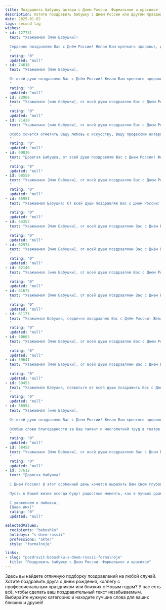 ```yaml
---
title: Поздравить бабушку актера с Днем России. Формальное и красивое
description: Хотите поздравить бабушку с Днем России или другим праздником? Наш ИИ создаст незабываемое поздравление, а вы обязательно выделитесь среди других.  
date: 2025-01-02
tags: second tag
wishes:
- id: 127751
  text: "Уважаемая [Имя Бабушки]!
  
  Сердечно поздравляю Вас с Днём России! Желаю Вам крепкого здоровья, долголетия и благополучия. Пусть этот праздник наполнит Вашу жизнь радостью и гордостью за нашу великую страну.  Ваш талант актрисы всегда был источником вдохновения и ярких эмоций для многих, и мы глубоко ценим Ваш вклад в отечественную культуру.
  "
  rating: "0"
  updated: "null"
- id: 74616
  text: "Уважаемая [Имя Бабушки],
  
  От всей души поздравляю Вас с Днём России! Желаю Вам крепкого здоровья, благополучия и долгих лет жизни. Пусть Ваша душа всегда будет наполнена радостью, а Ваша жизнь – яркой и насыщенной, как Ваша актерская карьера.
  "
  rating: "0"
  updated: "null"
- id: 72908
  text: "Уважаемая [имя бабушки], от всей души поздравляю Вас с Днем России! Желаю Вам крепкого здоровья, благополучия и долгих лет жизни. Пусть этот праздник подарит Вам радость, мир и покой.
  "
  rating: "0"
  updated: "null"
- id: 71420
  text: "Уважаемая [имя бабушки], от всей души поздравляю Вас с Днем России! Желаю Вам крепкого здоровья, долголетия и благополучия. Пусть этот праздник наполнит Вас радостью и гордостью за нашу великую страну.
  
  Особо хочется отметить Вашу любовь к искусству, Вашу профессию актера.  Благодаря Вашему таланту, Вы дарили людям эмоции и вдохновение.  Пусть Ваша жизнь будет наполнена яркими ролями и  счастливыми моментами!
  "
  rating: "0"
  updated: "null"
- id: 69836
  text: "Дорогая Бабушка, от всей души поздравляю Вас с Днем России! Желаю Вам крепкого здоровья, долголетия, радости и мира. Пусть Ваша жизнь будет наполнена теплом, любовью и заботой близких. Пусть Ваш талант актера всегда приносит Вам удовлетворение и признание!
  "
  rating: "0"
  updated: "null"
- id: 68559
  text: "Уважаемая [Имя Бабушки], от всей души поздравляю Вас с Днем России! Желаю Вам крепкого здоровья, долгих лет жизни,  счастья, благополучия и пусть Ваш талант актера продолжает радовать нас!
  "
  rating: "0"
  updated: "null"
- id: 65951
  text: "Уважаемая Бабушка! От всей души поздравляю Вас с Днем России! Желаю Вам крепкого здоровья, благополучия и творческих успехов в Вашей профессии! Пусть каждый день дарит Вам радость и вдохновение!
  "
  rating: "0"
  updated: "null"
- id: 64352
  text: "Уважаемая [Имя Бабушки], от всей души поздравляем Вас с Днём России! Желаем Вам крепкого здоровья, благополучия и долгих лет жизни. Пусть Ваш талант, Ваша профессия актера всегда приносит Вам радость и вдохновение.
  "
  rating: "0"
  updated: "null"
- id: 62974
  text: "Уважаемая [Имя Бабушки], от всей души поздравляем Вас с Днём России! Желаем Вам крепкого здоровья, радости, благополучия и творческих успехов в Вашей профессии – профессии Актера. Пусть Ваша жизнь будет наполнена яркими ролями, а душа - счастьем!
  "
  rating: "0"
  updated: "null"
- id: 62146
  text: "Уважаемая [имя Бабушки], от всей души поздравляю Вас с Днем России! Желаю Вам крепкого здоровья, благополучия и долгих лет жизни. Пусть Ваш талант актера продолжает радовать зрителей, а Ваша душа  остается  полной  жизнерадостности и  творческой  энергии!
  "
  rating: "0"
  updated: "null"
- id: 61672
  text: "Уважаемая [Имя Бабушки], от всей души поздравляем Вас с Днем России! Желаем Вам крепкого здоровья, благополучия и долгих лет жизни. Пусть Ваш талант актера всегда будет востребован, а Ваша жизнь будет наполнена радостью и любовью!
  "
  rating: "0"
  updated: "null"
- id: 61173
  text: "Уважаемая Бабушка, сердечно поздравляю Вас с Днём России! Желаю Вам крепкого здоровья, благополучия и  долгих лет жизни, наполненных радостью и творческой энергией. Пусть Ваша артистическая душа всегда сияет яркими красками, а Ваши таланты и опыт продолжают вдохновлять всех, кто Вас окружает.
  "
  rating: "0"
  updated: "null"
- id: 60665
  text: "Уважаемая [Имя Бабушки], от всей души поздравляю Вас с Днем России! Желаю Вам крепкого здоровья, семейного благополучия и ярких творческих успехов! Пусть Ваше талантливое актерское мастерство всегда радует зрителей!
  "
  rating: "0"
  updated: "null"
- id: 59641
  text: "Уважаемая [Имя Бабушки], от всей души поздравляем Вас с Днем России! Желаем Вам крепкого здоровья, благополучия и, конечно же, ярких творческих успехов на сцене! Пусть каждый Ваш выход будет блистательным, а  зрители всегда встречают Вас овациями.
  "
  rating: "0"
  updated: "null"
- id: 59453
  text: "Уважаемая Бабушка, позвольте от всей души поздравить Вас с Днем России! Желаю Вам крепкого здоровья, оптимизма и благополучия. Пусть ваша жизнь будет наполнена радостью, а талант актера продолжает радовать зрителей. С праздником!
  "
  rating: "0"
  updated: "null"
- id: 58954
  text: "Уважаемая [имя Бабушки],
  
  От всей души поздравляю Вас с Днем России! Желаю Вам крепкого здоровья, бодрости духа и много радости в жизни. Пусть этот праздник принесет Вам мир, добро и светлые эмоции.
  
  Особые слова благодарности за Ваш талант и многолетний труд в театре. Ваша игра всегда была яркой и трогательной, Вы настоящий мастер своего дела!
  "
  rating: "0"
  updated: "null"
- id: 58458
  text: "Уважаемая [Имя Бабушки], от всей души поздравляем Вас с Днем России! Желаем Вам крепкого здоровья, благополучия и долгих лет жизни. Пусть Ваша душа всегда будет светлой, а сердце – полным любви. Пусть этот день станет символом единства и процветания нашей Родины.
  "
  rating: "0"
  updated: "null"
- id: 37612
  text: "Дорогая бабушка!
  
  С Днем России! В этот особенный день хочется выразить Вам свою глубокую благодарность за Вашу мудрость, теплоту и жизненный опыт. Вы — яркий пример патриотизма и любви к родной земле. Ваши истории, как настоящие театральные спектакли, вдохновляют и учат ценить то, что реально и дорого.
  
  Пусть в Вашей жизни всегда будут радостные моменты, как в лучших драмах, а каждый новый день дарит уверенность в том, что мы живем в удивительной стране. Желаю крепкого здоровья, счастья и долгих лет в окружении тех, кто Вас любит.
  
  С уважением и любовью,
  [Ваше имя]"
  rating: "0"
  updated: "null"

selectedValues:
  recipients: "babushku"
  holidays: "s-dnem-rossii"
  professions: "akter"
  style: "formalnoje"

links:
- slug: "pozdravit-babushku-s-dnem-rossii-formalnoje"
  title: "Поздравить бабушку с Днем России. Формальное и красивое"
---
```


Здесь вы найдете отличную подборку поздравлений на любой случай.
Хотите поздравить друга с днём рождения, коллегу с профессиональным праздником или близких с Новым годом? У нас есть всё, чтобы сделать ваш поздравительный текст незабываемым. Выбирайте нужную категорию и находите лучшие слова для ваших близких и друзей!
